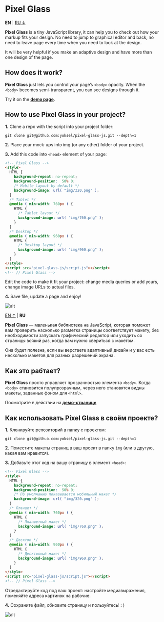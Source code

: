 # Pixel Glass

**EN** | <a href="https://github.com/yoksel/pixel-glass-js#user-content-ru" id="en">RU &darr;</a>

**Pixel Glass** is a tiny JavaScript library, it can help you to check out how your markup fits your design. No need to jump to graphical editor and back, no need to leave page every time when you need to look at the design.

It will be very helpful if you make an adaptive design and have more than one design of the page.

## How does it work?

**Pixel Glass** just lets you control your page’s `<body>` opacity. When the `<body>` becomes semi-transparent, you can see designs through it.

Try it on the [**demo page**](https://yoksel.github.io/pixel-glass-js/).

## How to use Pixel Glass in your project?

**1.** Clone a repo with the script into your project folder:

  ```shell
  git clone git@github.com:yoksel/pixel-glass-js.git --depth=1
  ```

**2.** Place your mock-ups into img (or any other) folder of your project.

**3.** Add this code into `<head>` element of your page:

  ```html
  <!-- Pixel Glass -->
  <style>
    HTML {
      background-repeat: no-repeat;
      background-position:  50% 0;
      /* Mobile layout by default */
      background-image: url( "img/320.png" );
    }
    /* Tablet */
    @media ( min-width: 760px ) {
      HTML {
        /* Tablet layout */
        background-image: url( "img/760.png" );
      }
    }
    /* Desktop */
    @media ( min-width: 960px ) {
      HTML {
        /* Desktop layout */
        background-image: url( "img/960.png" );
      }
    }
  </style>
  <script src="pixel-glass-js/script.js"></script>
  <!-- // Pixel Glass -->
  ```

  Edit the code to make it fit your project: change media queries or add yours, change image URLs to actual files.

**4.** Save file, update a page and enjoy!

![alt ](https://img-fotki.yandex.ru/get/50623/5091629.a4/0_92173_27b6855f_orig)

<a href="https://github.com/yoksel/pixel-glass-js#user-content-en" id="ru">EN &uarr;</a> | **RU**

**Pixel Glass** — маленькая библиотека на JavaScript, которая поможет вам проверить насколько разметка страницы соответствует макету, без необходимости запускать графический редактор или уходить со страницы всякий раз, когда вам нужно свериться с макетом.

Она будет полезна, если вы верстаете адаптивный дизайн и у вас есть несколько макетов для разных разрешений экрана.

## Как это рабтает?

**Pixel Glass** просто управляет прозрачностью элемента `<body>`. Когда `<body>` становится полупрозрачным, через него становятся видны макеты, заданные фоном для `<html>`.

Посмотрите в действии на [**демо-странице**](https://yoksel.github.io/pixel-glass-js/).

## Как использовать Pixel Glass в своём проекте?

**1.** Клонируйте репозиторий в папку с проектом:

  ```shell
  git clone git@github.com:yoksel/pixel-glass-js.git --depth=1
  ```

**2.** Поместите макеты страниц в ваш проект в папку `img` (или в другую, какая вам нравится).

**3.** Добавьте этот код на вашу страницу в элемент `<head>`:

  ```html
  <!-- Pixel Glass -->
  <style>
    HTML {
      background-repeat: no-repeat;
      background-position:  50% 0;
      /* По умолчанию показывается мобильный макет */
      background-image: url( "img/320.png" );
    }
    /* Планшет */
    @media ( min-width: 760px ) {
      HTML {
        /* Планшетный макет */
        background-image: url( "img/760.png" );
      }
    }
    /* Десктоп */
    @media ( min-width: 960px ) {
      HTML {
        /* Десктопный макет */
        background-image: url( "img/960.png" );
      }
    }
  </style>
  <script src="pixel-glass-js/script.js"></script>
  <!-- // Pixel Glass -->
  ```

  Отредактируйте код под ваш проект: настройте медиавыражения, поменяйте адреса картинок на рабочие.

**4.** Сохраните файл, обновите страницу и пользуйтесь! : )

![alt ](https://img-fotki.yandex.ru/get/50623/5091629.a4/0_92173_27b6855f_orig)
